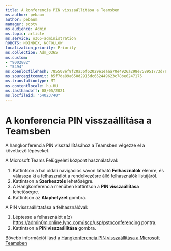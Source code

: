 ```yaml
---
title: A konferencia PIN visszaállítása a Teamsben
ms.author: pebaum
author: pebaum
manager: scotv
ms.audience: Admin
ms.topic: article
ms.service: o365-administration
ROBOTS: NOINDEX, NOFOLLOW
localization_priority: Priority
ms.collection: Adm_O365
ms.custom:
- "9002882"
- "5494"
ms.openlocfilehash: 785508ef9f20a36f62029e1eaaa70e4926a298e758951773d78ceef76ba80ae7
ms.sourcegitcommit: b5f7da89a650d2915dc652449623c78be6247175
ms.translationtype: MT
ms.contentlocale: hu-HU
ms.lasthandoff: 08/05/2021
ms.locfileid: "54023740"
---
```

# <a name="reset-conferencing-pin-in-teams"></a>A konferencia PIN visszaállítása a Teamsben

A hangkonferencia PIN visszaállításához a Teamsben végezze el a következő lépéseket.  

A Microsoft Teams Felügyeleti központ használatával:

1. Kattintson a bal oldali navigációs sávon látható **Felhasználók** elemre, és válassza ki a felhasználót a rendelkezésre álló felhasználók listájáról.
2. Kattintson a **Szerkesztés** lehetőségre.
3. A Hangkonferencia menüben kattintson a **PIN visszaállítása** lehetőségre.
4. Kattintson az **Alaphelyzet** gombra.

A PIN visszaállíttatása a felhasználóval:
1. Léptesse a felhasználót a(z) https://admin0m.online.lync.com/lscp/usp/pstnconferencing pontra.
2. Kattintson a **PIN visszaállítása** gombra.

Bővebb információt lásd a [Hangkonferencia PIN visszaállítása a Microsoft Teamsben](https://docs.microsoft.com/microsoftteams/reset-the-audio-conferencing-pin-in-teams)
